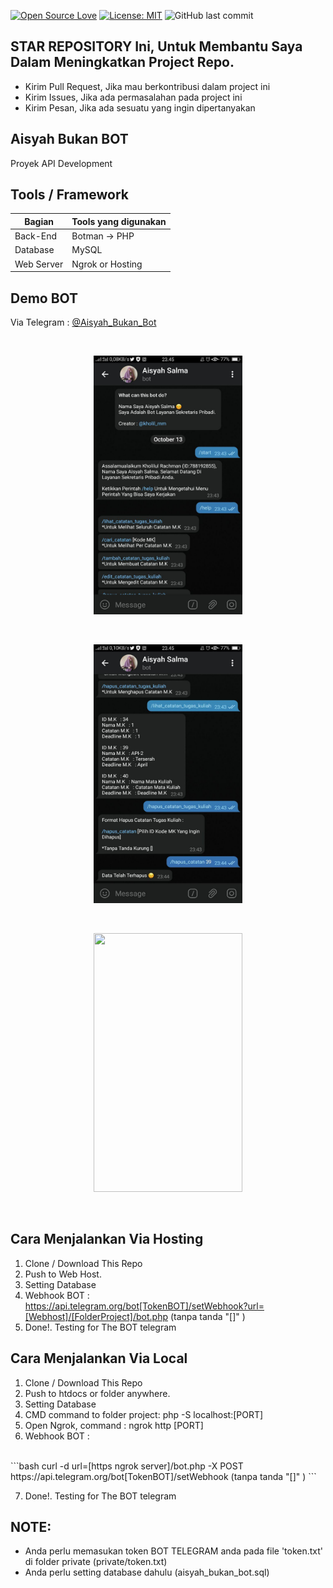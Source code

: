[![Open Source Love](https://badges.frapsoft.com/os/v1/open-source.svg?style=flat)](https://github.com/ellerbrock/open-source-badges/)
[![License: MIT](https://img.shields.io/badge/License-MIT-green.svg)](https://opensource.org/licenses/MIT)
![GitHub last commit](https://img.shields.io/github/last-commit/kholilboy/Aisyah-Bukan-Bot)

## STAR REPOSITORY Ini, Untuk Membantu Saya Dalam Meningkatkan Project Repo.
- Kirim Pull Request, Jika mau berkontribusi dalam project ini
- Kirim Issues, Jika ada permasalahan pada project ini
- Kirim Pesan, Jika ada sesuatu yang ingin dipertanyakan

## Aisyah Bukan BOT
Proyek API Development

## Tools / Framework
| Bagian | Tools yang digunakan |
| --- | --- |
| Back-End | Botman -> PHP |
| Database | MySQL |
| Web Server | Ngrok or Hosting |

## Demo BOT
Via Telegram : <a href="https://t.me/Aisyah_Bukan_Bot">@Aisyah_Bukan_Bot</a> 

<br>
<p align="center">
        <img src="/images/aisyah1.jpg" width="238" height="414">
</p>

<br>
<p align="center">
        <img src="/images/aisyah2.jpg" width="238" height="414">
</p>

<br>
<p align="center">
        <img src="/images/aisyah3.jpg" width="238" height="414">
</p>
<br>

## Cara Menjalankan Via Hosting
1. Clone / Download This Repo 
2. Push to Web Host.
3. Setting Database
4. Webhook BOT : <br>https://api.telegram.org/bot[TokenBOT]/setWebhook?url=[Webhost]/[FolderProject]/bot.php (tanpa tanda "[]" )
5. Done!. Testing for The BOT telegram

## Cara Menjalankan Via Local
1. Clone / Download This Repo 
2. Push to htdocs or folder anywhere.
3. Setting Database
4. CMD command to folder project: php -S localhost:[PORT]
5. Open Ngrok, command : ngrok http [PORT]
6. Webhook BOT : 
<br>
```bash
curl -d url=[https ngrok server]/bot.php -X POST https://api.telegram.org/bot[TokenBOT]/setWebhook (tanpa tanda "[]" )
```

7. Done!. Testing for The BOT telegram

## NOTE: 
- Anda perlu memasukan token BOT TELEGRAM anda pada file 'token.txt' di folder private (private/token.txt)
- Anda perlu setting database dahulu (aisyah_bukan_bot.sql)
